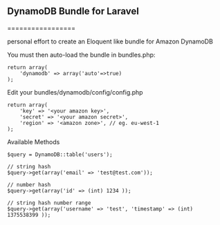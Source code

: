 ## DynamoDB Bundle for Laravel
=================

personal effort to create an Eloquent like bundle for Amazon DynamoDB


You must then auto-load the bundle in bundles.php:

	return array(
		'dynamodb' => array('auto'=>true)
	);
  
Edit your bundles/dynamodb/config/config.php

	return array(
		'key' => '<your amazon key>',
		'secret' => '<your amazon secret>',
		'region' => '<amazon zone>', // eg. eu-west-1
	);
  
Available Methods

	$query = DynamoDB::table('users');

	// string hash
	$query->get(array('email' => 'test@test.com'));
  
	// number hash
	$query->get(array('id' => (int) 1234 ));
  
	// string hash number range
	$query->get(array('username' => 'test', 'timestamp' => (int) 1375538399 ));
